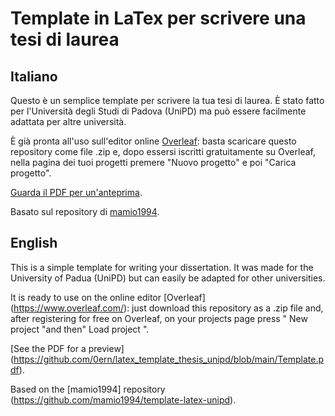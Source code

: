 # Template in LaTex per scrivere una tesi di laurea

## Italiano

Questo è un semplice template per scrivere la tua tesi di laurea.
È stato fatto per l'Università degli Studi di Padova (UniPD) ma può essere facilmente adattata per altre università.

È già pronta all'uso sull'editor online [Overleaf](https://it.overleaf.com/): basta scaricare questo repository come file .zip e, dopo essersi iscritti gratuitamente su Overleaf, nella pagina dei tuoi progetti premere "Nuovo progetto" e poi "Carica progetto".

[Guarda il PDF per un'anteprima](https://github.com/0ern/latex_template_thesis_unipd/blob/main/Template.pdf).

Basato sul repository di [mamio1994](https://github.com/mamio1994/template-latex-unipd).

## English

This is a simple template for writing your dissertation.
It was made for the University of Padua (UniPD) but can easily be adapted for other universities.

It is ready to use on the online editor [Overleaf] (https://www.overleaf.com/): just download this repository as a .zip file and, after registering for free on Overleaf, on your projects page press " New project "and then" Load project ".

[See the PDF for a preview] (https://github.com/0ern/latex_template_thesis_unipd/blob/main/Template.pdf).

Based on the [mamio1994] repository (https://github.com/mamio1994/template-latex-unipd).
